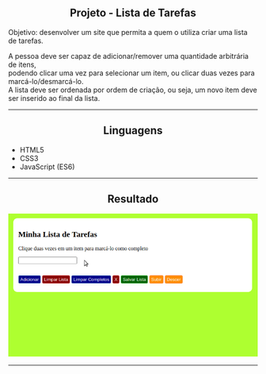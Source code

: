 <h2 align="center">Projeto - Lista de Tarefas</h2>
   
   <p>
       Objetivo: desenvolver um site que permita a quem o utiliza criar uma lista de tarefas.<br> 
   </p>
   <p>
       A pessoa deve ser capaz de adicionar/remover uma quantidade arbitrária de itens,<br> 
       podendo clicar uma vez para selecionar um item, ou clicar duas vezes para marcá-lo/desmarcá-lo.<br> 
       A lista deve ser ordenada por ordem de criação, ou seja, um novo item deve ser inserido ao final da lista.
   </p>

---

<h2 align="center">Linguagens</h2>

 - HTML5
 - CSS3
 - JavaScript (ES6)

---

<h2 align="center">Resultado</h2>

![Lista de Tarefas](./todo-list.gif)

---

